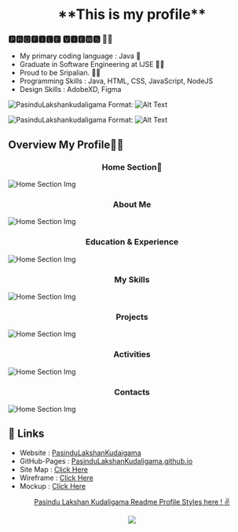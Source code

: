 <h1 align="center">**This is my profile**</h1>


### 🅿🆁🅾🅵🅸🅻🅴 🆅🅸🅴🆆🆂 🕵️‍♂️
- My primary coding language : Java 🧒
- Graduate in Software Engineering at IJSE 👨‍🎓
- Proud to be Sripalian. 💙🧡
- Programming Skills : Java, HTML, CSS, JavaScript, NodeJS
- Design Skills : AdobeXD, Figma

![PasinduLakshankudaligama](assets/images/1img.jpg)
Format: ![Alt Text]("https://www.facebook.com/photo.php?fbid=1316465092140856&set=pb.100013321332998.-2207520000..&type=3")

![PasinduLakshankudaligama](assets/images/2img.jpg)
Format: ![Alt Text]("https://www.facebook.com/photo.php?fbid=1316465092140856&set=pb.100013321332998.-2207520000..&type=3")

<h2>Overview My Profile🕵️‍♂️ </h2>

<h3 align="center">Home Section🧒</h3>

![Home Section Img](assets/images/home.png)


<h3 align="center">About Me</h3>

![Home Section Img](assets/images/about.png)

<h3 align="center">Education & Experience</h3>

![Home Section Img](assets/images/education.png)

<h3 align="center">My Skills</h3>

![Home Section Img](assets/images/skills.png)

<h3 align="center">Projects</h3>

![Home Section Img](assets/images/projects.png)

<h3 align="center">Activities</h3>

![Home Section Img](assets/images/activities.png)

<h3 align="center">Contacts</h3>

![Home Section Img](assets/images/contcts.png)


## :link: **Links**
- Website : [PasinduLakshanKudaigama](https://pasindulakshankudaligama.000webhostapp.com/)
- GitHub-Pages : [PasinduLakshanKudaligama.github.io](https://github.com/pasindulakshankudaligama)
- Site Map : [Click Here](https://www.gloomaps.com/zkW7hEsEkx)
- Wireframe : [Click Here](https://wireframe.cc/0EsPjQ)
- Mockup : [Click Here](https://www.figma.com/file/ODNGUckoFcQyn5RFkvqQfQ/My-Web?node-id=0%3A1)

<p align="center">
<a href="https://github.com/pasindulakshankudaligama/Readme-File-Styles">
Pasindu Lakshan Kudaligama Readme Profile Styles here ! ✌
</a>
</p>

<p align="center">
  <img src="https://capsule-render.vercel.app/api?type=waving&color=gradient&height=80&section=footer"/>
</p>
